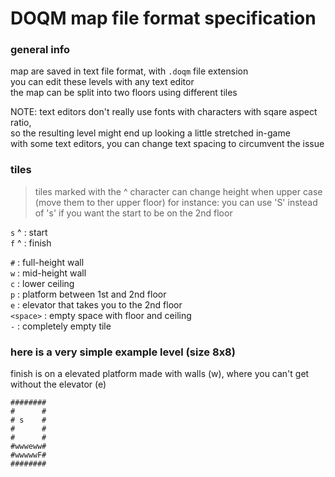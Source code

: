 # DOQM map file format specification

### general info
map are saved in text file format, with `.doqm` file extension  
you can edit these levels with any text editor   
the map can be split into two floors using different tiles  

NOTE: text editors don't really use fonts with characters with sqare aspect ratio,  
 so the resulting level might end up looking a little stretched in-game  
with some text editors, you can change text spacing to circumvent the issue  



### tiles
> tiles marked with the ^ character can change height when upper case (move them to ther upper floor)
>    for instance: you can use 'S' instead of 's' if you want the start to be on the 2nd floor

`s` ^ : start  
`f` ^ : finish  

`#` : full-height wall  
`w` : mid-height wall  
`c` : lower ceiling  
`p` : platform between 1st and 2nd floor  
`e` : elevator that takes you to the 2nd floor  
`<space>` : empty space with floor and ceiling  
`-` : completely empty tile  



### here is a very simple example level (size 8x8)
finish is on a elevated platform made with walls (w), where you can't get without the elevator (e)  

```
########
#      #
# s    #
#      #
#      #
#wwweww#
#wwwwwF#
########
```

